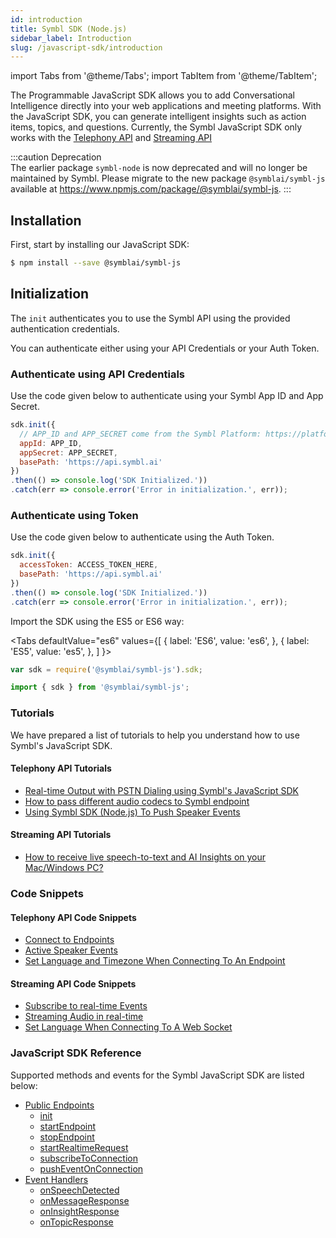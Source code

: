 ```yaml
---
id: introduction
title: Symbl SDK (Node.js)
sidebar_label: Introduction
slug: /javascript-sdk/introduction
---
```

import Tabs from '@theme/Tabs';
import TabItem from '@theme/TabItem';


The Programmable JavaScript SDK allows you to add Conversational Intelligence directly into your web applications and meeting platforms. With the JavaScript SDK, you can generate intelligent insights such as action items, topics, and questions. Currently, the Symbl JavaScript SDK only works with the [Telephony API](/docs/telephony/introduction) and [Streaming API](/docs/streamingapi/overview/introduction)

:::caution Deprecation  
The earlier package `symbl-node` is now deprecated and will no longer be maintained by Symbl. Please migrate to the new package `@symblai/symbl-js` available at https://www.npmjs.com/package/@symblai/symbl-js. 
:::

## Installation

First, start by installing our JavaScript SDK:

```bash
$ npm install --save @symblai/symbl-js
```


## Initialization

The `init` authenticates you to use the Symbl API using the provided authentication credentials.

You can authenticate either using your API Credentials or your Auth Token. 

### Authenticate using API Credentials

Use the code given below to authenticate using your Symbl App ID and App Secret. 

```js
sdk.init({
  // APP_ID and APP_SECRET come from the Symbl Platform: https://platform.symbl.ai
  appId: APP_ID,
  appSecret: APP_SECRET,
  basePath: 'https://api.symbl.ai'
})
.then(() => console.log('SDK Initialized.'))
.catch(err => console.error('Error in initialization.', err));
 ```

### Authenticate using Token 

Use the code given below to authenticate using the Auth Token. 

```js
sdk.init({
  accessToken: ACCESS_TOKEN_HERE,
  basePath: 'https://api.symbl.ai'
})
.then(() => console.log('SDK Initialized.'))
.catch(err => console.error('Error in initialization.', err));
```

 Import the SDK using the ES5 or ES6 way:

<Tabs
  defaultValue="es6"
  values={[
    { label: 'ES6', value: 'es6', },
    { label: 'ES5', value: 'es5', },
  ]
}>

<TabItem value="es5">

```js
var sdk = require('@symblai/symbl-js').sdk;
```

 </TabItem>

<TabItem value="es6">

```js
import { sdk } from '@symblai/symbl-js';
```

</TabItem>
</Tabs>

### Tutorials

We have prepared a list of tutorials to help you understand how to use Symbl's JavaScript SDK.

#### Telephony API Tutorials

* [Real-time Output with PSTN Dialing using Symbl's JavaScript SDK](/docs/javascript-sdk/tutorials/get-real-time-transcription-js-sdk)
* [How to pass different audio codecs to Symbl endpoint](/docs/javascript-sdk/tutorials/pass-audio-codecs)
* [Using Symbl SDK (Node.js) To Push Speaker Events](/docs/javascript-sdk/tutorials/push-speakerevents-get-summary-url)

#### Streaming API Tutorials

* [How to receive live speech-to-text and AI Insights on your Mac/Windows PC?](/docs/javascript-sdk/tutorials/receive-ai-insights-from-your-computer)


### Code Snippets

#### Telephony API Code Snippets

* [Connect to Endpoints](/docs/javascript-sdk/code-snippets/connect-to-endpoints)
* [Active Speaker Events](/docs/javascript-sdk/code-snippets/active-speaker-events)
* [Set Language and Timezone When Connecting To An Endpoint](/docs/javascript-sdk/code-snippets/use-languages-timezones-with-sdk)

#### Streaming API Code Snippets

* [Subscribe to real-time Events](/docs/javascript-sdk/code-snippets/subscribe-real-time)
* [Streaming Audio in real-time](/docs/javascript-sdk/code-snippets/streaming-audio-real-time)
* [Set Language When Connecting To A Web Socket](/docs/javascript-sdk/code-snippets/use-languages-with-sdk	)



### JavaScript SDK Reference

Supported methods and events for the Symbl JavaScript SDK are listed below:

* [Public Endpoints](/docs/javascript-sdk/reference#public-methods)
    * [init](/docs/javascript-sdk/reference#init)
    * [startEndpoint](/docs/javascript-sdk/reference#startendpoint)
    * [stopEndpoint](/docs/javascript-sdk/reference#stopendpoint)
    * [startRealtimeRequest](/docs/javascript-sdk/reference#startRealtimeRequest)
    * [subscribeToConnection](/docs/javascript-sdk/reference#subscribetoconnection)
    * [pushEventOnConnection](/docs/javascript-sdk/reference#pusheventonconnection)
* [Event Handlers](/docs/javascript-sdk/reference#event-handlers-1)
    * [onSpeechDetected](/docs/javascript-sdk/reference#onspeechdetected)
    * [onMessageResponse](/docs/javascript-sdk/reference#onmessageresponse)
    * [onInsightResponse](/docs/javascript-sdk/reference#oninsightresponse)
    * [onTopicResponse](/docs/javascript-sdk/reference#ontopicresponse)

